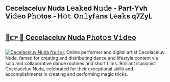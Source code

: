 ## Cecelaceluv Nuda L𝚎a𝚔ed N𝚞𝚍e - Part-Yvh Vi𝚍𝚎o P𝚑𝚘tos - H𝚘𝚝 O𝚗𝚕yf𝚊ns L𝚎a𝚔s q7ZyL

# <h2><a href="http://kfckuc.oniu.top/?m=Cecelaceluv+Nuda">🔗👉 🔴 Cecelaceluv Nuda P𝚑ot𝚘𝚜 V𝚒d𝚎o</a></h2>

[![Cecelaceluv Nuda Nu𝚍e𝚜](https://i.imgur.com/0qMVB7G.gif)](http://kfckuc.oniu.top/?m=Cecelaceluv+Nuda)
Online performer and digital artist Cecelaceluv Nuda, famed for creating and distributing dance and lifestyle content via solo and collaborative dance routines and short films. Brilliant illusionist Cecelaceluv Nuda, celebrated for their exceptional skills and accomplishments in creating and performing magic tricks.  
